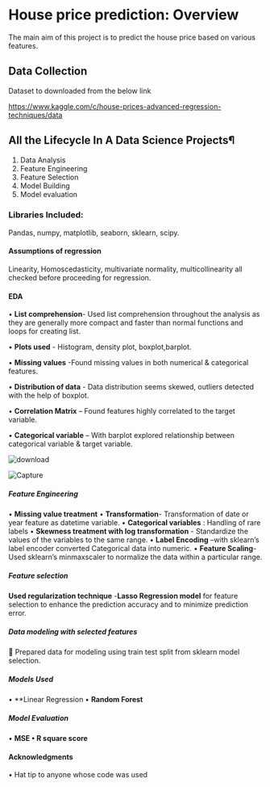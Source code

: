 # House price prediction: Overview
The main aim of this project is to predict the house price based on various features.
## Data Collection
Dataset to downloaded from the below link

<https://www.kaggle.com/c/house-prices-advanced-regression-techniques/data>
## All the Lifecycle In A Data Science Projects¶
1.	Data Analysis
2.	Feature Engineering
3.	Feature Selection
4.	Model Building
5.	Model evaluation
### Libraries Included:
Pandas, numpy, matplotlib, seaborn, sklearn, scipy.

#### Assumptions of regression
Linearity, Homoscedasticity, multivariate normality, multicollinearity all checked before proceeding for regression.

#### EDA
•	**List comprehension**- Used list comprehension throughout the analysis as they are generally more compact and faster than normal functions and loops for creating list.

•	**Plots used** - Histogram, density plot, boxplot,barplot.

•	**Missing values** -Found missing values in both numerical & categorical features.

•	**Distribution of data** - Data distribution seems skewed, outliers detected with the help of boxplot.

•	**Correlation Matrix** – Found features highly correlated to the target variable.

•	**Categorical variable** – With barplot explored relationship between categorical variable & target variable.

![download](https://user-images.githubusercontent.com/66988391/93751140-3c587200-fc1a-11ea-96d2-fa6e67503122.png)


![Capture](https://user-images.githubusercontent.com/66988391/93751586-f059fd00-fc1a-11ea-9ba5-07cc8e467a4a.PNG)



##### Feature Engineering

•	**Missing value treatment**
•	**Transformation**- Transformation of date or year feature as datetime variable. 
•	**Categorical variables** : Handling of rare labels
•	**Skewness treatment with log transformation** - Standardize the values of the variables to the same range.
•	**Label Encoding** –with sklearn’s label encoder converted Categorical data into numeric.
•	**Feature Scaling**- Used sklearn’s minmaxscaler to normalize the data within a particular range.

##### Feature selection

**Used regularization technique** -**Lasso Regression model** for feature selection to enhance the prediction accuracy and to minimize prediction error.


##### Data modeling with selected features

	Prepared data for modeling using train test split from sklearn model selection.

##### Models Used

• **Linear Regression
• **Random Forest**

##### Model Evaluation
•	**MSE
•	R square score**
	
#### Acknowledgments
• Hat tip to anyone whose code was used



















